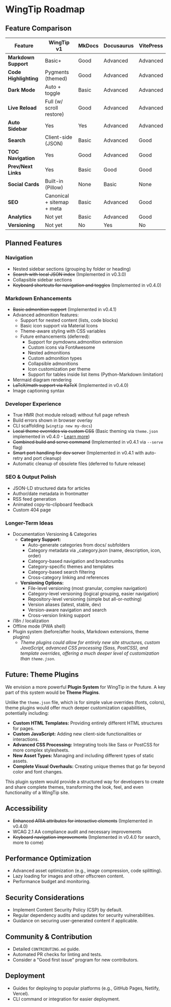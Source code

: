 # WingTip Roadmap

## Feature Comparison

| Feature               | WingTip v1                 | MkDocs | Docusaurus | VitePress |
| --------------------- | -------------------------- | ------ | ---------- | --------- |
| **Markdown Support**  | Basic+                     | Good   | Advanced   | Advanced  |
| **Code Highlighting** | Pygments (themed)          | Good   | Advanced   | Advanced  |
| **Dark Mode**         | Auto + toggle              | Basic  | Advanced   | Advanced  |
| **Live Reload**       | Full (w/ scroll restore)   | Good   | Advanced   | Advanced  |
| **Auto Sidebar**      | Yes                        | Yes    | Advanced   | Advanced  |
| **Search**            | Client-side (JSON)         | Basic  | Advanced   | Good      |
| **TOC Navigation**    | Yes                        | Good   | Advanced   | Good      |
| **Prev/Next Links**   | Yes                        | Basic  | Good       | Good      |
| **Social Cards**      | Built-in (Pillow)          | None   | Basic      | None      |
| **SEO**               | Canonical + sitemap + meta | Basic  | Advanced   | Good      |
| **Analytics**         | Not yet                    | Basic  | Advanced   | Good      |
| **Versioning**        | Not yet                    | No     | Yes        | No        |

## Planned Features

### Navigation

* Nested sidebar sections (grouping by folder or heading)
* ~~Search with local JSON index~~ (Implemented in v0.3.0)
* Collapsible sidebar sections
* ~~Keyboard shortcuts for navigation and toggles~~ (Implemented in v0.4.0)

### Markdown Enhancements

* ~~Basic admonition support~~ (Implemented in v0.4.1)
* Advanced admonition features:
  * Support for nested content (lists, code blocks)
  * Basic icon support via Material Icons
  * Theme-aware styling with CSS variables
  * Future enhancements (deferred):
    * Support for pymdownx.admonition extension
    * Custom icons via FontAwesome
    * Nested admonitions
    * Custom admonition types
    * Collapsible admonitions
    * Icon customization per theme
    * Support for tables inside list items (Python-Markdown limitation)
* Mermaid diagram rendering
* ~~LaTeX/math support via KaTeX~~ (Implemented in v0.4.0)
* Image captioning syntax

### Developer Experience

* True HMR (hot module reload) without full page refresh
* Build errors shown in browser overlay
* CLI scaffolding (`wingtip new my-docs`)
* ~~Local theme overrides via custom CSS~~ (Basic theming via `theme.json` implemented in v0.4.0 - [Learn more](theming.md))
* ~~Combined build and serve command~~ (Implemented in v0.4.1 via `--serve` flag)
* ~~Smart port handling for dev server~~ (Implemented in v0.4.1 with auto-retry and port cleanup)
* Automatic cleanup of obsolete files (deferred to future release)

### SEO & Output Polish

* JSON-LD structured data for articles
* Author/date metadata in frontmatter
* RSS feed generation
* Animated copy-to-clipboard feedback
* Custom 404 page

### Longer-Term Ideas

* Documentation Versioning & Categories
  * **Category Support:**
    * Auto-generate categories from docs/ subfolders
    * Category metadata via _category.json (name, description, icon, order)
    * Category-based navigation and breadcrumbs
    * Category-specific themes and templates
    * Category-based search filtering
    * Cross-category linking and references
  * **Versioning Options:**
    * File-level versioning (most granular, complex navigation)
    * Category-level versioning (logical grouping, easier navigation)
    * Repository-level versioning (simple but all-or-nothing)
    * Version aliases (latest, stable, dev)
    * Version-aware navigation and search
    * Cross-version linking support
* i18n / localization
* Offline mode (PWA shell)
* Plugin system (before/after hooks, Markdown extensions, theme plugins)
    * *Theme plugins could allow for entirely new site structures, custom JavaScript, advanced CSS processing (Sass, PostCSS), and template overrides, offering a much deeper level of customization than `theme.json`.*

## Future: Theme Plugins

We envision a more powerful **Plugin System** for WingTip in the future. A key part of this system would be **Theme Plugins**.

Unlike the `theme.json` file, which is for simple value overrides (fonts, colors), theme plugins would offer much deeper customization capabilities, potentially including:

*   **Custom HTML Templates:** Providing entirely different HTML structures for pages.
*   **Custom JavaScript:** Adding new client-side functionalities or interactions.
*   **Advanced CSS Processing:** Integrating tools like Sass or PostCSS for more complex stylesheets.
*   **New Asset Types:** Managing and including different types of static assets.
*   **Complete Visual Overhauls:** Creating unique themes that go far beyond color and font changes.

This plugin system would provide a structured way for developers to create and share complete themes, transforming the look, feel, and even functionality of a WingTip site. 

## Accessibility

* ~~Enhanced ARIA attributes for interactive elements~~ (Implemented in v0.4.0)
* WCAG 2.1 AA compliance audit and necessary improvements
* ~~Keyboard navigation improvements~~ (Implemented in v0.4.0 for search, more to come)

## Performance Optimization

*   Advanced asset optimization (e.g., image compression, code splitting).
*   Lazy loading for images and other offscreen content.
*   Performance budget and monitoring.

## Security Considerations

*   Implement Content Security Policy (CSP) by default.
*   Regular dependency audits and updates for security vulnerabilities.
*   Guidance on securing user-generated content if applicable.

## Community & Contribution

*   Detailed `CONTRIBUTING.md` guide.
*   Automated PR checks for linting and tests.
*   Consider a "Good first issue" program for new contributors.

## Deployment

*   Guides for deploying to popular platforms (e.g., GitHub Pages, Netlify, Vercel).
*   CLI command or integration for easier deployment.
